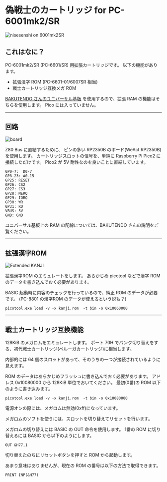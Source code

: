 # 偽戦士のカートリッジ for PC-6001mk2/SR

![nisesenshi on 6001mk2SR](/pictures/board2.jpg)

## これはなに？

PC-6001mk2/SR (PC-6601/SR) 用拡張カートリッジです。
以下の機能があります。

- 拡張漢字 ROM (PC-6601-01/6007SR 相当)
- 戦士カートリッジ互換メガ ROM

[BAKUTENDO さんのユニバーサル基板](https://bakutendo.net/blog-entry-428.html)
を使用するので、拡張 RAM の機能はそちらを使用します。
Pico には入っていません。

---
## 回路

![board](/pictures/board.jpg)

Z80 Bus に直結するために、
ピンの多い RP2350B のボード(WeAct RP2350B)を使用します。
カートリッジスロットの信号を、単純に Raspberry Pi Pico2 に接続しただけです。
Pico2 が 5V 耐性なのを良いことに直結しています。

```
GP0-7:  D0-7
GP8-23: A0-15
GP25: RESET
GP26: CS2
GP27: CS3
GP28: MERQ
GP29: IORQ
GP30: WR
GP31: RD
VBUS: 5V
GND: GND
```

ユニバーサル基板上の RAM の配線については、BAKUTENDO さんの説明をご覧ください。

---
## 拡張漢字ROM

![Extended KANJI](/pictures/extkanji.jpg)

拡張漢字ROM のエミュレートをします。
あらかじめ picotool などで漢字 ROM のデータを書き込んでおく必要があります。

BASIC 起動時に内容のチェックを行っているので、純正 ROM のデータが必要です。
(PC-8801 の漢字ROM のデータが使えるという説も？)

```
picotool.exe load -v -x kanji.rom  -t bin -o 0x10060000
```

---
## 戦士カートリッジ互換機能

128KiB のメガロムをエミュレートします。
ポート 70H でバンク切り替えをする、初代戦士カートリッジ(ベルーガカートリッジ)に相当します。

内部的には 64 個のスロットがあって、そのうちの一つが接続されているように見えます。

ROM のデータはあらかじめフラッシュに書き込んでおく必要があります。
アドレス 0x10080000 から 128KiB 単位でおいてください。
最初(0番)の ROM 以下のように書き込みます。

```
picotool.exe load -v -x kanji.rom  -t bin -o 0x10080000
```


電源オンの際には、メガロムは無効(0xff)になっています。

メガロムのソフトを使うには、スロットを切り替えてリセットを行います。

メガロムの切り替えには BASIC の OUT 命令を使用します。
1番の ROM に切り替えるには BASIC から以下のようにします。

```
OUT &H77,1
```

切り替えたのちにリセットボタンを押すと ROM から起動します。

あまり意味はありませんが、現在の ROM の番号は以下の方法で取得できます。

```
PRINT INP(&H77)
```
